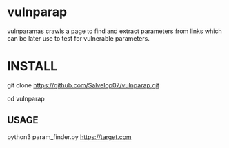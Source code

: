 # vulnparap

vulnparamas crawls a page to find and extract parameters from links which can be later use to test for vulnerable parameters.

# INSTALL

git clone https://github.com/Salvelop07/vulnparap.git

cd vulnparap

## USAGE

python3 param_finder.py https://target.com

